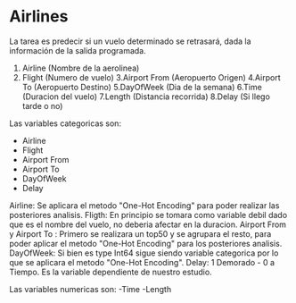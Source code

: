 # Airlines

La tarea es predecir si un vuelo determinado se retrasará, dada la información de la salida programada.

1. Airline (Nombre de la aerolinea)
2. Flight (Numero de vuelo)
3.Airport From (Aeropuerto Origen)
4.Airport To (Aeropuerto Destino)
5.DayOfWeek (Dia de la semana)
6.Time (Duracion del vuelo)
7.Length (Distancia recorrida)
8.Delay (Si llego tarde o no)

Las variables categoricas son:
- Airline
- Flight
- Airport From
- Airport To
- DayOfWeek
- Delay

Airline: Se aplicara el metodo "One-Hot Encoding" para poder realizar las posteriores analisis.
Fligth: En principio se tomara como variable debil dado que es el nombre del vuelo, no deberia afectar en la duracion.
Airport From y Airport To : Primero se realizara un top50 y se agrupara el resto, para poder aplicar el metodo "One-Hot Encoding" para los posteriores analisis.
DayOfWeek: Si bien es type Int64 sigue siendo variable categorica por lo que se aplicara el metodo "One-Hot Encoding".
Delay: 1 Demorado - 0 a Tiempo. Es la variable dependiente de nuestro estudio.

Las variables numericas son:
-Time
-Length
